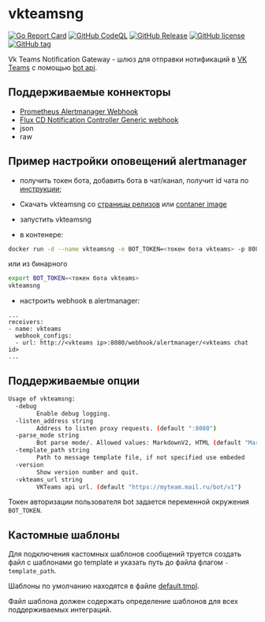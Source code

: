 # vkteamsng
[![Go Report Card](https://goreportcard.com/badge/github.com/shdubna/vkteamsng)](https://goreportcard.com/report/github.com/shdubna/vkteamsng)
[![GitHub CodeQL](https://github.com/shdubna/vkteamsng/workflows/CodeQL/badge.svg)](https://github.com/shdubna/vkteamsng/actions?query=workflow%3CodeQL)
[![GitHub Release](https://github.com/shdubna/vkteamsng/workflows/Release/badge.svg)](https://github.com/shdubna/vkteamsng/actions?query=workflow%3ARelease)
[![GitHub license](https://img.shields.io/github/license/shdubna/vkteamsng.svg)](https://github.com/shdubna/vkteamsng/blob/main/LICENSE)
[![GitHub tag](https://img.shields.io/github/v/tag/shdubna/vkteamsng?label=latest)](https://github.com/shdubna/vkteamsng/releases)

Vk Teams Notification Gateway - шлюз для отправки нотификаций в [VK Teams](https://biz.mail.ru/messenger/) 
с помощью [bot api](https://teams.vk.com/botapi/).

## Поддерживаемые коннекторы

- [Prometheus Alertmanager Webhook](https://prometheus.io/docs/alerting/latest/configuration/#webhook_config)
- [Flux CD Notification Controller Generic webhook](https://fluxcd.io/flux/components/notification/providers/#generic-webhook)
- json
- raw

## Пример настройки оповещений alertmanager
- получить токен бота, добавить бота в чат/канал, получит id чата по [инструкции](https://teams.vk.com/botapi/tutorial);
- Скачать vkteamsng со [страницы релизов](https://github.com/shdubna/vktemasng/releases) или [contaner image](https://github.com/shdubna/vktemasng/pkgs/container/vktemasng)
- запустить vkteamsng

- в контенере:
```bash
docker run -d --name vkteamsng -e BOT_TOKEN=<токен бота vkteams> -p 8080:8080 vkteamsng
```
или из бинарного
```bash
export BOT_TOKEN=<токен бота vkteams>
vkteamsng 
```
- настроить webhook в alertmanager:
```
...
receivers:
- name: vkteams
  webhook_configs:
  - url: http://<vkteams ip>:8080/webhook/alertmanager/<vkteams chat id>
...
```

## Поддерживаемые опции

```bash
Usage of vkteamsng:
  -debug
        Enable debug logging.
  -listen_address string
        Address to listen proxy requests. (default ":8080")
  -parse_mode string
        Bot parse mode/. Allowed values: MarkdownV2, HTML (default "MarkdownV2")
  -template_path string
        Path to message template file, if not specified use embeded
  -version
        Show version number and quit.
  -vkteams_url string
        VKTeams api url. (default "https://myteam.mail.ru/bot/v1")
```

Токен авторизации пользователя bot задается переменной окружения `BOT_TOKEN`.

## Кастомные шаблоны

Для подключения кастомных шаблонов сообщений труется создать файл с шаблонами go template и указать путь до файла флагом `-template_path`.

Шаблоны по умолчанию находятся в файле [default.tmpl](./templates/default.tmpl).

Файл шаблона должен содержать определение шаблонов для всех поддерживаемых интеграций.